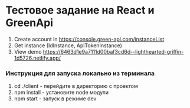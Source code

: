 # Тестовое задание на React и GreenApi

1. Create account in https://console.green-api.com/instanceList
2. Get instance (IdInstance, ApiTokenInstance)
3. View demo https://6463d1e9a7111d00baf3cd6d--lighthearted-griffin-1d5726.netlify.app/

### Инструкция для запуска локально из терминала
1. cd ./client - перейдите в директорию с проектом
2. npm install - установите node модули
3. npm start - запуск в режиме dev